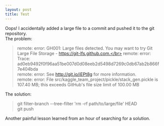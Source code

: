 ```yaml
---
layout: post
title: Test
---
```


Oops! I accidentally added a large file to a commit and pushed it to the git repository. </br>The problem:</br>
>remote: error: GH001: Large files detected. You may want to try Git Large File Storage - https://git-lfs.github.com.</br>
remote: error: Trace: ad0eb9492f0f96aa51be007d0d08eeb2d5498d7269c0db67ab2b866f7e404bda</br>
remote: error: See http://git.io/iEPt8g for more information.</br>
remote: error: File src/kaggle_team_project/pickle/stack_gen.pickle is 107.40 MB; this exceeds GitHub's file size limit of 100.00 MB</br>

The solution:
> git filter-branch --tree-filter 'rm -rf path/to/large/file' HEAD  </br>
git push

Another painful lesson learned from an hour of searching for a solution. 
